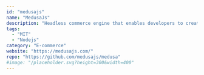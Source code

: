 ```yaml
---
id: "medusajs"
name: "MedusaJs"
description: "Headless commerce engine that enables developers to create amazing digital commerce experiences."
tags:
  - "MIT"
  - "Nodejs"
category: "E-commerce"
website: "https://medusajs.com/"
repo: "https://github.com/medusajs/medusa"
#image: "/placeholder.svg?height=300&width=400"
---
```


